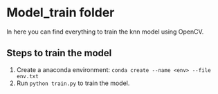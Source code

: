 # Model_train folder

In here you can find everything to train the knn model using OpenCV.

## Steps to train the model
1. Create a anaconda environment: ``conda create --name <env> --file env.txt``
2. Run ``python train.py`` to train the model.